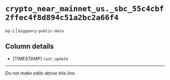 # `crypto_near_mainnet_us._sbc_55c4cbf2ffec4f8d894c51a2bc2a66f4`
`bq-1` | `bigquery-public-data`

## Column details
* [TIMESTAMP] `last_update`

-------------------------------------------------------------------------------
*Do not make edits above this line.*
